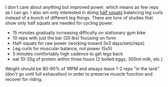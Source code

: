 I don't care about anything but improved power, which means as few reps as I can go. I also am only interested in doing  [half squats](Cycling/Half-squats%20are%20single%20best%20strength%20weight%20exercise.md) balancing leg curls instead of a bunch of different leg things. There are tons of studies that show only half squats are needed for cycling power.

- 15 minutes gradually increasing difficulty on stationary gym bike
- 10 reps with just the bar (20 lbs) focusing on form
- Half-squats for raw power (working toward 3x3 days/sets/reps)
- Leg curls for muscular balance, not power (5x5)
- 5 minutes comfortably high cadence to get legs back
- eat 10-25g of protein within three hours (2 boiled eggs, 300ml milk, etc.)

Weight should be 80-90% of 1RPM and always leave 1-2 reps "in the tank" (don't go until full exhaustion) in order to preserve muscle function and recover for riding.